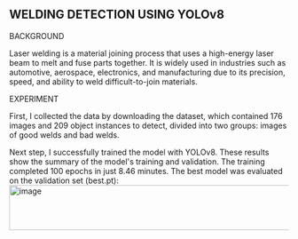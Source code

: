 ## WELDING DETECTION USING YOLOv8

<p>
BACKGROUND
</p>

Laser welding is a material  joining process that uses a high-energy laser beam to melt and fuse parts together. It is widely used in industries such as automotive, aerospace, electronics, and manufacturing due to its precision, speed, and ability to weld difficult-to-join materials.

<p>
  EXPERIMENT
</p>

First, I collected the data by downloading the dataset, which contained 176 images and 209 object instances to detect, divided into two groups: images of good welds and bad welds. 

Next step, I successfully trained the model with YOLOv8. These results show the summary of the model's training and validation. The training completed 100 epochs in just 8.46 minutes. The best model was evaluated on the validation set (best.pt):
<img width="3801" height="81" alt="image" src="https://github.com/user-attachments/assets/498d3b19-2adf-4f84-8647-a205215b53e4" />


